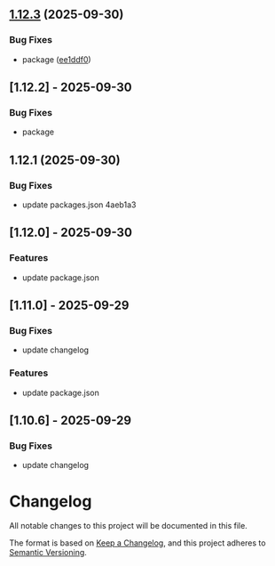 ## [1.12.3](https://github.com/salween/semantic-release-demo/compare/1.12.2...1.12.3) (2025-09-30)


### Bug Fixes

* package ([ee1ddf0](https://github.com/salween/semantic-release-demo/commit/ee1ddf046e9ac82bbd2dc89bf9516f817a625d6a))

## [1.12.2] - 2025-09-30

### Bug Fixes
- package

## 1.12.1 (2025-09-30)


### Bug Fixes

* update packages.json 4aeb1a3

## [1.12.0] - 2025-09-30

### Features
- update package.json

## [1.11.0] - 2025-09-29

### Bug Fixes
- update changelog

### Features
- update package.json

## [1.10.6] - 2025-09-29

### Bug Fixes
- update changelog

# Changelog

All notable changes to this project will be documented in this file.

The format is based on [Keep a Changelog](https://keepachangelog.com/en/1.1.0/),
and this project adheres to [Semantic Versioning](https://semver.org/spec/v2.0.0.html).

